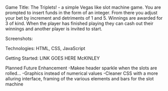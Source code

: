 Game Title: 
    The Triplets! - a simple Vegas like slot machine game. You are prompted to insert funds in the form of an integer. From there you adjust your bet by increment and detriments of 1 and 5. Winnings are awarded for 3 of kind. When the player has finished playing they can cash out their winnings and another player is invited to start. 

Screenshots: 
    

Technologies:
    HTML, CSS, JavaScript

Getting Started:
    LINK GOES HERE McKINLEY


Planned Future Enhancement
    -Makee header sparkle when the slots are rolled... 
    -Graphics instead of numerical values
    -Cleaner CSS with a more alluring interface, framing of the various elements and bars for the slot machine
